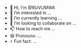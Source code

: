 - 👋 Hi, I’m @RUVUMWA
- 👀 I’m interested in ...
- 🌱 I’m currently learning ...
- 💞️ I’m looking to collaborate on ...
- 📫 How to reach me ...
- 😄 Pronouns: ...
- ⚡ Fun fact: ...

<!---
RUVUMWA/RUVUMWA is a ✨ special ✨ repository because its `README.md` (this file) appears on your GitHub profile.
You can click the Preview link to take a look at your changes.
--->
